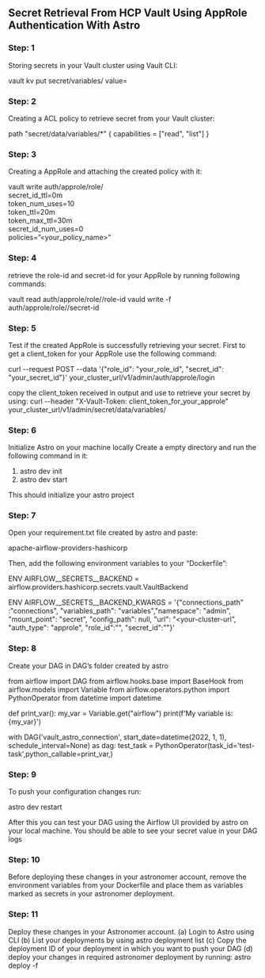 ## Secret Retrieval From HCP Vault Using AppRole Authentication 						With Astro

### Step: 1
Storing secrets in your Vault cluster using Vault CLI:

vault kv put secret/variables/<secret-key> value=<secret-value>

### Step: 2
Creating a ACL policy to retrieve secret from your Vault cluster:

path "secret/data/variables/*" {
  capabilities = ["read", "list"]
}




### Step: 3
Creating a AppRole and attaching the created policy with it:

vault write auth/approle/role/<AppRole-name> \
secret_id_ttl=0m \
token_num_uses=10 \
token_ttl=20m \
token_max_ttl=30m \
secret_id_num_uses=0 \
policies=”<your_policy_name>”

### Step: 4
retrieve the role-id and secret-id for your AppRole by running following commands:

vault read auth/approle/role/<your-approle>/role-id
vauld write -f auth/approle/role/<your-approle>/secret-id

### Step: 5
Test if the created AppRole is successfully retrieving your secret.
First to get a client_token for your AppRole use the following command:

curl --request POST
--data '{"role_id": "your_role_id", "secret_id": "your_secret_id"}'
your_cluster_url/v1/admin/auth/approle/login

copy the client_token received in output and use to retrieve your secret by using:
curl --header "X-Vault-Token: client_token_for_your_approle"
your_cluster_url/v1/admin/secret/data/variables/<secret-key>

### Step: 6
Initialize Astro on your machine locally
Create a empty directory and run the following command in it:

1. astro dev init
2. astro dev start

This should initialize your astro project

### Step: 7
Open your requirement.txt file created by astro and paste:

apache-airflow-providers-hashicorp

Then, add the following environment variables to your “Dockerfile”:

ENV AIRFLOW__SECRETS__BACKEND = airflow.providers.hashicorp.secrets.vault.VaultBackend

ENV AIRFLOW__SECRETS__BACKEND_KWARGS = '{"connections_path" :"connections", "variables_path": "variables","namespace": "admin", "mount_point": "secret", "config_path": null, "url": "<your-cluster-url”, "auth_type": "approle", "role_id":"<your-AppRole-role-id>", "secret_id":"<your-AppRole-secret-id>"}' 

### Step: 8

Create your DAG in DAG’s folder created by astro

from airflow import DAG
from airflow.hooks.base import BaseHook
from airflow.models import Variable
from airflow.operators.python import PythonOperator
from datetime import datetime

def print_var():
    my_var = Variable.get("airflow")
    print(f'My variable is: {my_var}')

with DAG('vault_astro_connection', start_date=datetime(2022, 1, 1), schedule_interval=None) as dag:
    test_task = PythonOperator(task_id='test-task',python_callable=print_var,)


### Step: 9

To push your configuration changes run:

astro dev restart

After this you can test your DAG using the Airflow UI provided by astro on your local machine. You should be able to see your secret value in your DAG logs



### Step: 10

Before deploying these changes in your astronomer account, remove the environment variables from your Dockerfile and place them as variables marked as secrets in your astronomer deployment.




### Step: 11

Deploy these changes in your Astronomer account.
(a) Login to Astro using CLI
(b) List your deployments by using
      astro deployment list
(c) Copy the deployment ID of your deployment in which you want to push your DAG
(d) deploy your changes in required astronomer deployment by running:
      astro deploy <deployment-id> -f
      
